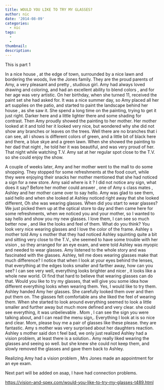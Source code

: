 ```yaml
---
title: WOULD YOU LIKE TO TRY MY GLASSES?
author: nic
date: '2014-08-09'
categories:
  - nic
tags:
  - 
  - 
thumbnail: 
description: 
---
```


This is part 1 

In a nice house , at the edge of town, surrounded by a nice lawn and bordering the woods, live the Jones family.
They are the proud parents of Amy, a very pleasant and pretty , studious girl.
Amy had always loved drawing and coloring, and had an excellent ability to blend colors , and for her age was very artistic.
On her birthday, when she turned 11, received the paint set she had asked for.
It was a nice summer day, so Amy placed all her art supplies on the patio, and started to paint the landscape behind her house , as she saw it.
She spend a long time on the painting, trying to get it just right.
Darker here and a little lighter there and some shading for contrast.
Then Amy proudly showed the painting  to her mother.
Her mother looked at it and told her it looked very nice, but wondered why she did not show any branches or leaves on the trees.
Well there are no branches that i can see, all i shows is different colors of green, and a little bit of black here and there, a blue skye
and a green lawn.
When she showed the painting to her dad that night , he told her it was beautiful, and was very proud of her.
That night while watching T.V. Amy sat at her regular spot close to the T.V. so she could enjoy the show.

A couple of weeks later, Amy and her mother went to the mall to do some shopping.
They stopped for some  refreshments at the food court, while they were enjoying their snacks her mother mentioned that she
had noticed a sign for a new store. Amy said where is it ? 
I did not notice any sign, what does it say?
Before her mother could answer , one of Amy s class mates , Ashley and her mother came over to say hello.
Amy was glad to see them, said hello and when she looked at Ashley noticed right away that she looked different, Oh she was wearing glasses.
When did you start to wear glasses?
We just picked them up at the optical store to day and then came here for some refreshments, when we noticed you and your mother, so I wanted to say hello and show you my new glasses.
I love them, I can see so much better now , and like the looks and feel of them.
What do you think?
You look very nice wearing glasses and I love the color of the frame.
Ashley s mother told Amy s mother that they had noticed Ashley squinting quite a bit  and sitting very close to the T.V., she seemed to have some trouble with her vision , so they arranged for an eye exam, and were told Ashley was myopic and needed to wear glasses.
Amy listened to the whole story and was fascinated with the glasses.
Ashley, tell me does wearing glasses make that much difference?
I notice that when I look at your eyes behind the lenses, that everything at the edges looks smaller and farther away, how can you see?
I can see very well, everything looks brighter and nicer , it looks like a whole new world.
OI find that hard to believe that wearing glasses can do that.
Would you like to try my glasses, that will give you some idea how different everything looks when wearing them.
Yes, I would like to try them.
Ashley handed Amy her glasses. She carefully looked them over and then put them on.
The glasses felt comfortable ans she liked the feel of wearing them.
When she started to look around everything seemed to look a little smaller and further away but much more defined and very clear.
she could see everything, it was unbelievable .
Mom , I can see the sign you were talking about, and I can read the menu sign,.
Everything I look at is so nice and clear.
Mom, please buy me a pair of glasses like these please. they are fantastic.
Amy s mother was very surprised about her daughters reaction. 
Ashley s mother said don t feel bad, we only just realized Ashley had a vision problem, at least there is a solution..
Amy really liked wearing the glasses and seeing so well.
but she knew she could not keep them, and slowly removed the glasses and gave them back to Ashley.

Realizing Amy had a vision problem , Mrs Jones made an appointment for an eye exam.  

Next part will be added on asap, I have had connection problems.

https://vision-and-spex.com/would-you-like-to-try-my-glasses-t489.html
